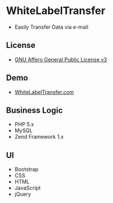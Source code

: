 WhiteLabelTransfer
==================

* Easily Transfer Data via e-mail

## License
* <a href="http://www.gnu.org/licenses/agpl-3.0.txt" target="_blank">GNU Affero General Public License v3</a>

## Demo
* <a href="http://whitelabeltransfer.com" target="_blank">WhiteLabelTransfer.com</a>

## Business Logic
* PHP 5.x
* MySQL
* Zend Framework 1.x

## UI
* Bootstrap
* CSS
* HTML
* JavaScript
* jQuery
